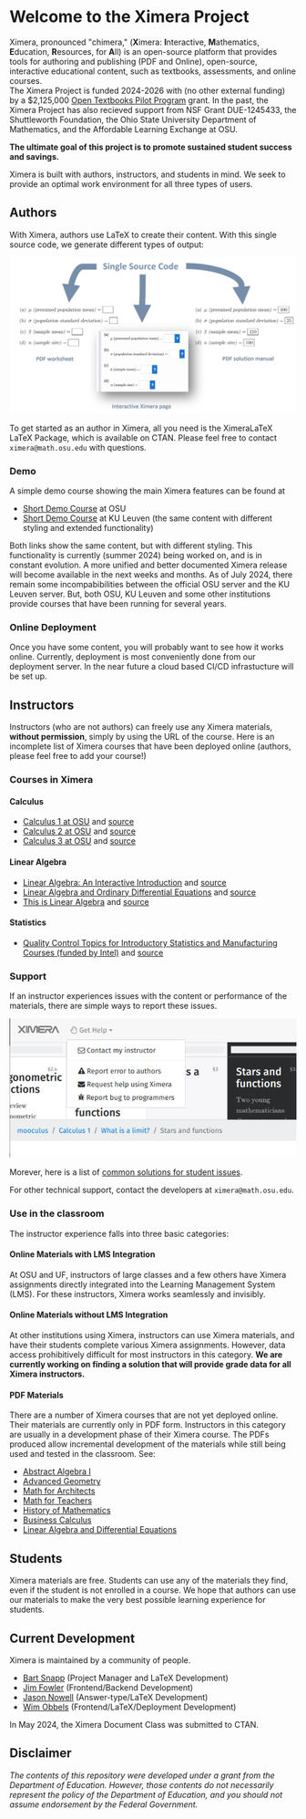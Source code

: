 # Welcome to the Ximera Project

Ximera, pronounced "chimera," (**X**imera: **I**nteractive,
**M**athematics, **E**ducation, **R**esources, for **A**ll) is an
open-source platform that provides tools for authoring and publishing
(PDF and Online), open-source, interactive educational content, such
as textbooks, assessments, and online courses.  
The Ximera Project is
funded 2024-2026 with (no other external funding) by a $2,125,000
[Open Textbooks Pilot
Program](https://www2.ed.gov/programs/otp/index.html) grant. In the
past, the Ximera Project has also recieved support from NSF Grant
DUE-1245433, the Shuttleworth Foundation, the Ohio State University
Department of Mathematics, and the Affordable Learning Exchange at
OSU.  

**The ultimate goal of this project is to promote sustained
student success and savings.**


Ximera is built with authors, instructors, and students in mind. We
seek to provide an optimal work environment for all three types of
users.

## Authors

With Ximera, authors use LaTeX to create their content. With this
single source code, we generate different types of output:

![Ximera generates a PDF worksheet, an online interactive worksheet, and a PDF solution manual.](https://github.com/XimeraProject/.github/blob/main/profile/SimultaneousOutput.jpg "Single source code generates three different outputs.")

To get started as an author in Ximera, all you need is the XimeraLaTeX
LaTeX Package, which is available on CTAN. 
Please feel free to contact `ximera@math.osu.edu` with questions. 

### Demo

A simple demo course showing the main Ximera features can be found at 
* [Short Demo Course](https://ximera.osu.edu/wimdemo/demo/demo/theorie) at OSU
* [Short Demo Course](https://set.kuleuven.be/voorkennis/wimtesten/demo/demo/theorie) at KU Leuven (the same content with different styling and extended functionality)

Both links show the same content, but with different styling. 
This functionality is currently (summer 2024) being worked on, and is in constant evolution. A more unified and better documented Ximera release will become available in the next weeks and months.
As of July 2024, there remain some incompabibilities between the official OSU server and the KU Leuven server.
But, both OSU, KU Leuven and some other institutions provide courses that have been running for several years.

### Online Deployment

Once you have some content, you will probably want to see how it works
online. Currently, deployment is most conveniently done from our deployment server.
In the near future a cloud based CI/CD infrastucture will be set up.


## Instructors

Instructors (who are not authors) can freely use any Ximera materials,
**without permission**, simply by using the URL of the
course. Here is an incomplete list of Ximera courses that have been
deployed online (authors, please feel free to add your course!)

### Courses in Ximera

#### Calculus

* [Calculus 1 at OSU](https://ximera.osu.edu/mooculus/calculus1) and [source](https://github.com/mooculus/calculus)
* [Calculus 2 at OSU](https://ximera.osu.edu/mooculus/calculus2) and [source](https://github.com/mooculus/calculus)
* [Calculus 3 at OSU](https://ximera.osu.edu/mooculus/calculus3) and [source](https://github.com/mooculus/calculus)

#### Linear Algebra

* [Linear Algebra: An Interactive Introduction](https://ximera.osu.edu/oerlinalg/LinearAlgebra) and [source](https://github.com/annadavismath/LinearAlgebraV2)
* [Linear Algebra and Ordinary Differential Equations](https://ximera.osu.edu/laode) and [source](https://github.com/mooculus/laode)
* [This is Linear Algebra](https://ximera.osu.edu/linearAlgebra) and [source](https://github.com/mooculus/linearAlgebra)


#### Statistics

* [Quality Control Topics for Introductory Statistics and Manufacturing Courses (funded by Intel)](https://ximera.osu.edu/qcstats/QC_stats) and [source](https://github.com/annadavismath/QC_stats)



### Support

If an instructor experiences issues with the content or performance of the materials, there are simple ways to report these issues. 


![Buttons that link to GitHub issues.](https://github.com/XimeraProject/.github/blob/main/profile/getHelp.png "Buttons for help.")

Morever, here is a list of [common solutions for student issues](https://github.com/XimeraProject/.github/blob/main/profile/commonSolutions.md).

For other technical support, contact the developers at `ximera@math.osu.edu`.

### Use in the classroom

The instructor experience falls into three basic categories:


#### Online Materials with LMS Integration 

At OSU and UF, instructors of large classes and a few others have
Ximera assignments directly integrated into the Learning Management
System (LMS). For these
instructors, Ximera works seamlessly and invisibly.


#### Online Materials without LMS Integration 

At other institutions using Ximera, instructors can use Ximera
materials, and have their students complete various Ximera
assignments.  However, data access prohibitively difficult for most
instructors in this category. **We are currently working on finding a
solution that will provide grade data for all Ximera instructors.**


#### PDF Materials 

There are a number of Ximera courses that are not yet deployed online.
Their materials are currently only in PDF form. Instructors in this
category are usually in a development phase of their Ximera
course. The PDFs produced allow incremental development of the
materials while still being used and tested in the classroom. See:

* [Abstract Algebra I]()
* [Advanced Geometry]()
* [Math for Architects]()
* [Math for Teachers]()
* [History of Mathematics]()
* [Business Calculus]()
* [Linear Algebra and Differential Equations]()




## Students

Ximera materials are free. Students can use any of the materials they
find, even if the student is not enrolled in a course. We hope that
authors can use our materials to make the very best possible learning
experience for students.






## Current Development


Ximera is maintained by a community of people.  

* [Bart Snapp](https://people.math.osu.edu/snapp.14/) (Project Manager and LaTeX Development)
* [Jim Fowler](https://kisonecat.com/) (Frontend/Backend Development)
* [Jason Nowell](https://www.jasonnowell.com/home) (Answer-type/LaTeX Development)
* [Wim Obbels](https://www.kuleuven.be/wieiswie/en/person/00045050) (Frontend/LaTeX/Deployment Development)


In May 2024, the Ximera Document Class was submitted to CTAN.


## Disclaimer

*The contents of this repository were developed under a grant from the
Department of Education. However, those contents do not necessarily
represent the policy of the Department of Education, and you should
not assume endorsement by the Federal Government.*
